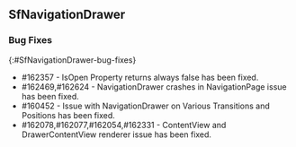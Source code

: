 ## SfNavigationDrawer


### Bug Fixes
{:#SfNavigationDrawer-bug-fixes} 

* \#162357 - IsOpen Property returns always false has been fixed.
* \#162469,\#162624 - NavigationDrawer crashes in NavigationPage issue has been fixed.
* \#160452 - Issue with NavigationDrawer on Various Transitions and Positions has been fixed.
* \#162078,\#162077,\#162054,\#162331 - ContentView and DrawerContentView renderer issue has been fixed.